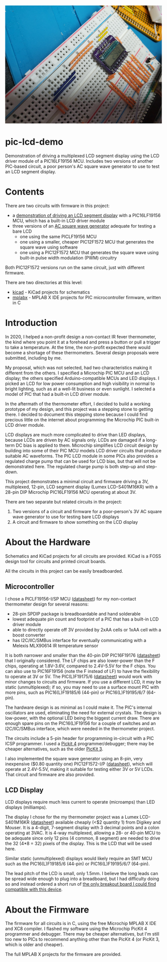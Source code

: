 ![LCD demonstration circuit breadboard](assets/images/LCD_Demo.jpg)

# pic-lcd-demo

Demonstration of driving a multiplexed LCD segment display using the LCD driver module of a PIC16LF19156 MCU.
Includes two versions of another PIC-based circuit, a poor person's AC square wave generator to use to test an LCD segment display.

# Contents

There are two circuits with firmware in this project:
* a [demonstration of driving an LCD segment display](LCD_Demo.md) with a PIC16LF19156 MCU, which has a built-in LCD driver module
* three versions of an [AC square wave generator](LCD_Test_Generator.md) adequate for testing a bare LCD
  * one using the same PICLF19156 MCU
  * one using a smaller, cheaper PIC12F1572 MCU that generates the square wave using software
  * one using a PIC12F1572 MCU that generates the square wave using built-in pulse width modulation (PWM) circuitry
  
Both PIC12F1572 versions run on the same circuit, just with different firmware.

There are two directories at this level:
* [kicad](kicad) - KiCad projects for schematics
* [mplabx](mplabx) - MPLAB X IDE projects for PIC microcontroller firmware, written in C

# Introduction

In 2020, I helped a non-profit design a non-contact IR fever thermometer,
the kind where you point it at a forehead and press a button or pull a trigger to take a temperature.
At the time, the non-profit expected there would become a shortage of these thermometers.
Several design proposals were submitted, including by me.

My proposal, which was not selected, had two characteristics making it different from the others.
I specified a Microchip PIC MCU and an LCD display; the others specified Arduino-compatible MCUs and LED displays.
I picked an LCD for low power consumption and high visibility in normal to bright lighting, such as at a well-lit business or even sunlight.
I selected a model of PIC that had a built-in LCD driver module.

In the aftermath of the thermometer effort,
I decided to build a working prototype of my design,
and this project was a stepping stone to getting there.
I decided to document this stepping stone
because I could find precious little on the internet
about programming the Microchip PIC built-in LCD driver module.

LCD displays are much more complicated to drive than LED displays,
because LCDs are driven by AC signals only.
LCDs are damaged if a long-term DC bias is applied to them.
Microchip simplifies LCD circuit design by building into some of their PIC MCU models
LCD driver circuits that produce suitable AC waveforms.
The PIC LCD module in some PICs also provides a regulated charge pump that can be used for LCD bias,
but that will not be demonstrated here.
The regulated charge pump is both step-up and step-down.

This project demonstrates a minimal circuit and firmware
driving a 3V, multiplexed, 12-pin, LCD segment display (Lumex LCD-S401M16KR)
with a 28-pin DIP Microchip PIC16LF19156 MCU operating at about 3V.

There are two separate but related circuits in the project:
1. Two versions of a circuit and firmware for a poor-person's 3V AC square wave generator to use for testing bare LCD displays
2. A circuit and firmware to show something on the LCD display

# About the Hardware

Schematics and KiCad projects for all circuits are provided.
KiCad is a FOSS design tool for circuits and printed circuit boards.

All the circuits in this project can be easily breadboarded.

## Microcontroller

I chose a PICLF19156-I/SP MCU
([datasheet](https://ww1.microchip.com/downloads/en/DeviceDoc/PIC16LF19155-56-75-76-85-86-Data-Sheet-40001923B.pdf))
for my non-contact thermometer design for several reasons:
* 28-pin SPDIP package is breadboardable and hand solderable
* lowest adequate pin count and footprint of a PIC that has a built-in LCD driver module
* able to directly operate off 3V provided by 2xAA cells or 1xAA cell with a boost converter
* has I2C/IIC/SMBus interface for eventually communicating with a Melexis MLX90614 IR temperature sensor

It is both narrower and smaller than the 40-pin DIP PIC16F19176
([datasheet](https://ww1.microchip.com/downloads/en/DeviceDoc/PIC16LF19155-56-75-76-85-86-Data-Sheet-40001923B.pdf))
that I originally considered.
The LF chips are also lower-power than the F chips,
operating at 1.8V-3.6V, compared to 2.4V-5.5V for the F chips.
You can also use to PIC16F19156 (note the F instead of LF)
to have the flexibility to operate at 3V or 5V.
The PIC(L)F19175/6
([datasheet](https://ww1.microchip.com/downloads/en/DeviceDoc/PIC16LF19155-56-75-76-85-86-Data-Sheet-40001923B.pdf))
would work with minor changes to circuits and firmware.
If you use a different LCD, it may be static (unmultiplexed);
if so, you may need to use a surface mount PIC with more pins,
such as PIC16(L)F19185/6 (44-pin) or PIC16(L)F19195/6/7 (64-pin).

The hardware design is as minimal as I could make it.
The PIC's internal oscillators are used, eliminating the need for external crystals.
The design is low-power, with the optional LED being the biggest current draw.
There are enough spare pins on the PIC16(L)F19156 for a couple of switches and an I2C/IIC/SMBus interface, which were needed in the thermometer project.

The circuits include a 5-pin header for programming in-circuit with a PIC ICSP programmer.
I used a [Pickit 4](https://www.microchip.com/developmenttools/ProductDetails/PG164140) programmer/debugger;
there may be cheaper alternatives, such as the older
[PicKit 3](https://www.amazon.com/Microchip-Programmer-Debugger-Emulator-Controller/dp/B07WS5JL3Z).

I also implemented the square wave generator using
an 8-pin, very inexpensive ($0.80 quantity one) PIC12F1572-I/P
([datasheet](https://ww1.microchip.com/downloads/en/DeviceDoc/40001723D.pdf)),
which will operate at 2.4V-5.5V,
making it suitable for testing either 3V or 5V LCDs.
That circuit and firmware are also provided.

## LCD Display

LCD displays require much less current to operate (microamps)
than LED displays (milliamps).

The display I chose for the my thermometer project was a Lumex LCD-S401M16KR
([datasheet](https://www.lumex.com/datasheet/LCD-S401M16KR))
available cheaply (<$2 quantity 1) from Digikey and Mouser.
It is a 4-digit, 7-segment display
with 3 decimal points and a colon
operating at 3VAC.
It is 4-way multiplexed,
allowing a 28- or 40-pin MCU to be adequate since only 12 pins
(4 common, 8 segment)
are needed to drive the 32 (4*8 = 32) pixels of the display.
This is the LCD that will be used here.

Similar static (unmultiplexed) displays would likely require an SMT MCU
such as the PIC16(L)F19185/6 (44-pin) or PIC16(L)F19195/6/7 (64-pin).

The lead pitch of the LCD is small, only 1.5mm.
I believe the long leads can be spread wide enough to plug into a breadboard,
but I had difficulty doing so and instead ordered a short run of [the only breakout board I could find compatible with this device](https://oshpark.com/shared_projects/sJmRuwZJ).

# About the Firmware 

The firmware for all circuits is in C, using the free Microchip MPLAB X IDE and XC8 compiler.
I flashed my software using the Microchip PicKit 4 programmer and debugger.
There may be cheaper alternatives,
but I'm still too new to PICs to recommend anything other than the PicKit 4
(or PicKit 3, which is older and cheaper).

The full MPLAB X projects for the firmware are provided.

